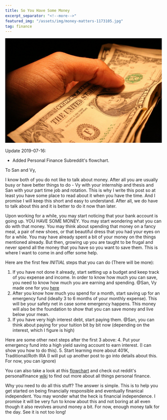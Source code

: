 ```yaml
---
title: So You Have Some Money
excerpt_separator: "<!--more-->"
featured_img: "/assets/img/money-matters-1173105.jpg"
tag: finance
---
```


![money](/assets/img/money-matters-1173105.jpg)

Update 2019-07-16:
* Added Personal Finance Subreddit's flowchart.

To San and Vy,

I know both of you do not like to talk about money. After all you are usually busy or have better things to do - Vy with your internship and thesis and San with your part time job and rotation. This is why I write this post so at least you have some place to read about it when you have the time. And I promise I will keep this short and easy to understand. After all, we do have to talk about this and it is better to do it now than later.

<!--more-->

Upon working for a while, you may start noticing that your bank account is going up. YOU HAVE SOME MONEY. You may start wondering what you can do with that money. You may think about spending that money on a fancy meal, a pair of new shoes, or that beautiful dress that you had your eyes on for a while. You may have already spent a bit of your money on the things mentioned already. But then, growing up you are taught to be frugal and never spend all the money that you have so you want to save them. This is where I want to come in and offer some help.

Here are the first few *INITIAL* steps that you can do (There will be more):

1.  If  you have not done it already, start setting up a budget and keep track of you expense and income. In order to know how much you can save, you need to know how much you are earning and spending. @San, Vy made one for you [here](https://docs.google.com/spreadsheets/d/1QcXNs1b35f-vd9t82PB5aL8n1TTsil8HQD-1WbGZJ54/edit#gid=416635166)
2.  After you know how much you spend for a month, start saving up for an emergency fund (ideally 3 to 6 months of your monthly expense). This will be your safety net in case some emergency happens. This money will also be the foundation to show that you can save money and live below your mean.
3.  If you have very high interest debt, start paying them. @San, you can think about paying for your tuition bit by bit now (depending on the interest, which I figure is high)

Here are some other next steps after the first 3 above:
4.  Put your emergency fund into a high yield saving account to earn interest. (I can show you how to do this).
5.  Start learning more about 401K, Traditional/Roth IRA (I will put up another post to go into details about this. For now, you can ignore)

You can also take a look at this [flowchart](https://i.imgur.com/lSoUQr2.png) and check out reddit's personalfinance [wiki](hhttps://www.reddit.com/r/personalfinance/wiki/index) to find out more about all things personal finance.

Why you need to do all this stuff? The answer is simple. This is to help you get started on being financially responsible and eventually finanical independent. You may wonder what the heck is financial independence. I promise it will be very fun to know about this and not boring at all even though it also revolves around money a bit. For now, enough money talk for the day. See it is not too long!
